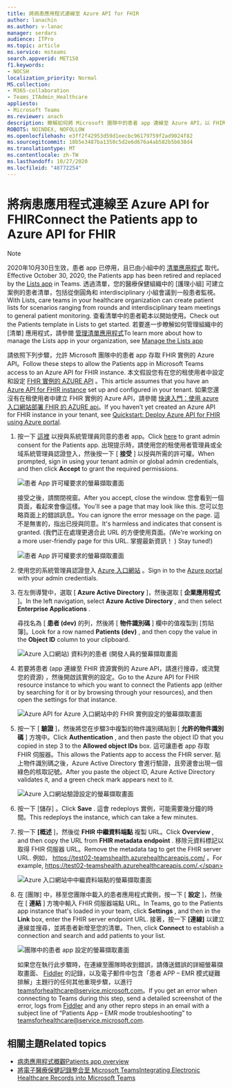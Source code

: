 ```yaml
---
title: 將病患應用程式連線至 Azure API for FHIR
author: lanachin
ms.author: v-lanac
manager: serdars
audience: ITPro
ms.topic: article
ms.service: msteams
search.appverid: MET150
f1.keywords:
- NOCSH
localization_priority: Normal
MS.collection:
- M365-collaboration
- Teams_ITAdmin_Healthcare
appliesto:
- Microsoft Teams
ms.reviewer: anach
description: 瞭解如何將 Microsoft 團隊中的患者 app 連線至 Azure API，以 FHIR (快速醫療保健互通性資源) 。
ROBOTS: NOINDEX, NOFOLLOW
ms.openlocfilehash: e3ff2f42953d59d1eecbc96179759f2ad9024f82
ms.sourcegitcommit: 18b5e3487ba1350c5d2e6d676a4ab582b5b638d4
ms.translationtype: MT
ms.contentlocale: zh-TW
ms.lasthandoff: 10/27/2020
ms.locfileid: "48772254"
---
```

# <a name="connect-the-patients-app-to-azure-api-for-fhir"></a><span data-ttu-id="172bf-103">將病患應用程式連線至 Azure API for FHIR</span><span class="sxs-lookup"><span data-stu-id="172bf-103">Connect the Patients app to Azure API for FHIR</span></span>

> [!NOTE]
> <span data-ttu-id="172bf-104">2020年10月30日生效，患者 app 已停用，且已由小組中的 [清單應用程式](https://support.microsoft.com/office/get-started-with-lists-in-teams-c971e46b-b36c-491b-9c35-efeddd0297db) 取代。</span><span class="sxs-lookup"><span data-stu-id="172bf-104">Effective October 30, 2020, the Patients app has been retired and replaced by the [Lists app](https://support.microsoft.com/office/get-started-with-lists-in-teams-c971e46b-b36c-491b-9c35-efeddd0297db) in Teams.</span></span> <span data-ttu-id="172bf-105">透過清單，您的醫療保健組織中的 [護理小組] 可建立案例的患者清單，包括從倒圓角和 interdisciplinary 小組會議到一般患者監視。</span><span class="sxs-lookup"><span data-stu-id="172bf-105">With Lists, care teams in your healthcare organization can create patient lists for scenarios ranging from rounds and interdisciplinary team meetings to general patient monitoring.</span></span> <span data-ttu-id="172bf-106">查看清單中的患者範本以開始使用。</span><span class="sxs-lookup"><span data-stu-id="172bf-106">Check out the Patients template in Lists to get started.</span></span> <span data-ttu-id="172bf-107">若要進一步瞭解如何管理組織中的 [清單] 應用程式，請參閱 [管理清單應用程式](../../manage-lists-app.md)</span><span class="sxs-lookup"><span data-stu-id="172bf-107">To learn more about how to manage the Lists app in your organization, see [Manage the Lists app](../../manage-lists-app.md)</span></span>

<span data-ttu-id="172bf-108">請依照下列步驟，允許 Microsoft 團隊中的患者 app 存取 FHIR 實例的 Azure API。</span><span class="sxs-lookup"><span data-stu-id="172bf-108">Follow these steps to allow the Patients app in Microsoft Teams access to an Azure API for FHIR instance.</span></span> <span data-ttu-id="172bf-109">本文假設您有在您的租使用者中設定和設定 [FHIR 實例的 AZURE API](https://azure.microsoft.com/services/azure-api-for-fhir/) 。</span><span class="sxs-lookup"><span data-stu-id="172bf-109">This article assumes that you have an [Azure API for FHIR instance](https://azure.microsoft.com/services/azure-api-for-fhir/) set up and configured in your tenant.</span></span>  <span data-ttu-id="172bf-110">如果您還沒有在租使用者中建立 FHIR 實例的 Azure API，請參閱 [快速入門：使用 azure 入口網站部署 FHIR 的 AZURE api](https://docs.microsoft.com/azure/healthcare-apis/fhir-paas-portal-quickstart)。</span><span class="sxs-lookup"><span data-stu-id="172bf-110">If you haven’t yet created an Azure API for FHIR instance in your tenant, see [Quickstart: Deploy Azure API for FHIR using Azure portal](https://docs.microsoft.com/azure/healthcare-apis/fhir-paas-portal-quickstart).</span></span>


1. <span data-ttu-id="172bf-111">按一下 [這裡](https://login.microsoftonline.com/common/adminConsent?client_id=4aee3506-b263-43e0-ba31-1468fa7b2806) 以授與系統管理員同意的患者 app。</span><span class="sxs-lookup"><span data-stu-id="172bf-111">Click [here](https://login.microsoftonline.com/common/adminConsent?client_id=4aee3506-b263-43e0-ba31-1468fa7b2806) to grant admin consent for the Patients app.</span></span> <span data-ttu-id="172bf-112">出現提示時，請使用您的租使用者管理員或全域系統管理員認證登入，然後按一下 [ **接受** ] 以授與所需的許可權。</span><span class="sxs-lookup"><span data-stu-id="172bf-112">When prompted, sign in using your tenant admin or global admin credentials, and then click **Accept** to grant the required permissions.</span></span>

    ![患者 App 許可權要求的螢幕擷取畫面](../../media/patients-app-permissions-request.png)

    <span data-ttu-id="172bf-114">接受之後，請關閉視窗。</span><span class="sxs-lookup"><span data-stu-id="172bf-114">After you accept, close the window.</span></span> <span data-ttu-id="172bf-115">您會看到一個頁面，看起來會像這樣。</span><span class="sxs-lookup"><span data-stu-id="172bf-115">You'll see a page that may look like this.</span></span> <span data-ttu-id="172bf-116">您可以忽略頁面上的錯誤訊息。</span><span class="sxs-lookup"><span data-stu-id="172bf-116">You can ignore the error message on the page.</span></span> <span data-ttu-id="172bf-117">這不是無害的，指出已授與同意。</span><span class="sxs-lookup"><span data-stu-id="172bf-117">It's harmless and indicates that consent is granted.</span></span> <span data-ttu-id="172bf-118"> (我們正在處理更適合此 URL 的方便使用頁面。</span><span class="sxs-lookup"><span data-stu-id="172bf-118">(We're working on a more user-friendly page for this URL.</span></span> <span data-ttu-id="172bf-119">掌握最新資訊！ ) </span><span class="sxs-lookup"><span data-stu-id="172bf-119">Stay tuned!)</span></span>

    ![患者 App 許可權要求的螢幕擷取畫面](../../media/patients-app-permissions-request-granted.png)
    
2. <span data-ttu-id="172bf-121">使用您的系統管理員認證登入 [Azure 入口網站](https://portal.azure.com) 。</span><span class="sxs-lookup"><span data-stu-id="172bf-121">Sign in to the [Azure portal](https://portal.azure.com) with your admin credentials.</span></span>

3. <span data-ttu-id="172bf-122">在左側導覽中，選取 [ **Azure Active Directory** ]，然後選取 [ **企業應用程式** ]。</span><span class="sxs-lookup"><span data-stu-id="172bf-122">In the left navigation, select **Azure Active Directory** , and then select **Enterprise Applications** .</span></span>

    <span data-ttu-id="172bf-123">尋找名為 [ **患者 (dev)** 的列，然後將 [ **物件識別碼** ] 欄中的值複製到 [剪貼簿]。</span><span class="sxs-lookup"><span data-stu-id="172bf-123">Look for a row named **Patients (dev)** , and then copy the value in the **Object ID** column to your clipboard.</span></span>
    
    ![Azure 入口網站) 資料列的患者 (開發人員的螢幕擷取畫面](../../media/patients-app-azure-portal-object-id.png)
    
4. <span data-ttu-id="172bf-125">若要將患者 (app 連線至 FHIR 資源實例的 Azure API，請進行搜尋，或流覽您的資源) ，然後開啟該實例的設定。</span><span class="sxs-lookup"><span data-stu-id="172bf-125">Go to the Azure API for FHIR resource instance to which you want to connect the Patients app (either by searching for it or by browsing through your resources), and then open the settings for that instance.</span></span>

    ![Azure API for Azure 入口網站中的 FHIR 實例設定的螢幕擷取畫面](../../media/patients-app-azure-portal-instance-settings.png)

5. <span data-ttu-id="172bf-127">按一下 [ **驗證** ]，然後將您在步驟3中複製的物件識別碼貼到 [ **允許的物件識別碼** ] 方塊中。</span><span class="sxs-lookup"><span data-stu-id="172bf-127">Click **Authentication** , and then paste the object ID that you copied in step 3 to the **Allowed object IDs** box.</span></span> <span data-ttu-id="172bf-128">這可讓患者 app 存取 FHIR 伺服器。</span><span class="sxs-lookup"><span data-stu-id="172bf-128">This allows the Patients app to access the FHIR server.</span></span> <span data-ttu-id="172bf-129">貼上物件識別碼之後，Azure Active Directory 會進行驗證，且旁邊會出現一個綠色的核取記號。</span><span class="sxs-lookup"><span data-stu-id="172bf-129">After you paste the object ID, Azure Active Directory validates it, and a green check mark appears next to it.</span></span>

    ![Azure 入口網站驗證設定的螢幕擷取畫面](../../media/patients-app-azure-portal-authentication.png)

6. <span data-ttu-id="172bf-131">按一下 [儲存]  。</span><span class="sxs-lookup"><span data-stu-id="172bf-131">Click **Save** .</span></span> <span data-ttu-id="172bf-132">這會 redeploys 實例，可能需要幾分鐘的時間。</span><span class="sxs-lookup"><span data-stu-id="172bf-132">This redeploys the instance, which can take a few minutes.</span></span>

7. <span data-ttu-id="172bf-133">按一下 **[概述** ]，然後從 **FHIR 中繼資料端點** 複製 URL。</span><span class="sxs-lookup"><span data-stu-id="172bf-133">Click **Overview** , and then copy the URL from **FHIR metadata endpoint** .</span></span> <span data-ttu-id="172bf-134">移除元資料標記以取得 FHIR 伺服器 URL。</span><span class="sxs-lookup"><span data-stu-id="172bf-134">Remove the metadata tag to get the FHIR server URL.</span></span> <span data-ttu-id="172bf-135">例如， https://test02-teamshealth.azurehealthcareapis.com/ 。</span><span class="sxs-lookup"><span data-stu-id="172bf-135">For example, https://test02-teamshealth.azurehealthcareapis.com/.</span></span> 

    ![Azure 入口網站中中繼資料端點的螢幕擷取畫面](../../media/patients-app-azure-portal-metadata-endpoint.png)

8. <span data-ttu-id="172bf-137">在 [團隊] 中，移至您團隊中載入的患者應用程式實例，按一下 [ **設定** ]，然後在 [ **連結** ] 方塊中輸入 FHIR 伺服器端點 URL。</span><span class="sxs-lookup"><span data-stu-id="172bf-137">In Teams, go to the Patients app instance that's loaded in your team, click **Settings** , and then in the **Link** box, enter the FHIR server endpoint URL.</span></span> <span data-ttu-id="172bf-138">接著，按一下 **[連線]** 以建立連線並搜尋，並將患者新增至您的清單。</span><span class="sxs-lookup"><span data-stu-id="172bf-138">Then, click **Connect** to establish a connection and search and add patients to your list.</span></span>  

    ![團隊中的患者 app 設定的螢幕擷取畫面](../../media/patients-app-teams.png)
    
    <span data-ttu-id="172bf-140">如果您在執行此步驟時，在連線至團隊時收到錯誤，請傳送錯誤的詳細螢幕擷取畫面、 [Fiddler](https://www.telerik.com/download/fiddler) 的記錄，以及電子郵件中包含「患者 APP – EMR 模式疑難排解」主題行的任何其他重現步驟，以進行 [teamsforhealthcare@service.microsoft.com](mailto:teamsforhealthcare@service.microsoft.com)。</span><span class="sxs-lookup"><span data-stu-id="172bf-140">If you get an error when connecting to Teams during this step, send a detailed screenshot of the error, logs from [Fiddler](https://www.telerik.com/download/fiddler) and any other repro steps in an email with a subject line of “Patients App – EMR mode troubleshooting” to [teamsforhealthcare@service.microsoft.com](mailto:teamsforhealthcare@service.microsoft.com).</span></span>

## <a name="related-topics"></a><span data-ttu-id="172bf-141">相關主題</span><span class="sxs-lookup"><span data-stu-id="172bf-141">Related topics</span></span>

- [<span data-ttu-id="172bf-142">病患應用程式概觀</span><span class="sxs-lookup"><span data-stu-id="172bf-142">Patients app overview</span></span>](patients-app-overview.md)
- [<span data-ttu-id="172bf-143">將電子醫療保健記錄整合至 Microsoft Teams</span><span class="sxs-lookup"><span data-stu-id="172bf-143">Integrating Electronic Healthcare Records into Microsoft Teams</span></span>](patients-app.md)
